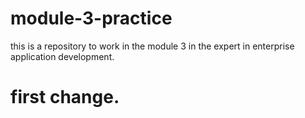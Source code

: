 # module-3-practice
this is a repository to work in the module 3 in the expert in enterprise application development.

# first change.
